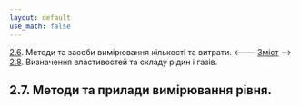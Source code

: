 ```yaml
---
layout: default
use_math: false
---
```


[2.6](2_6.md). Методи та засоби вимірювання кількості та витрати. <--- [Зміст](README.md) --> [2.8](2_8.md). Визначення властивостей та складу рідин і газів.

## 2.7. Методи та прилади вимірювання рівня. 